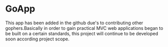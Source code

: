 # GoApp

This app has been added in the github due's to contributing other gophers.Basically in order to gain practical 
MVC web applications began to be built on a certain standards, this project will continue to be developed soon according project scope.
